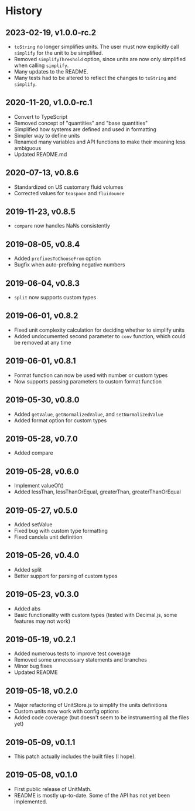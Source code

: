 # History

## 2023-02-19, v1.0.0-rc.2
- `toString` no longer simplifies units. The user must now explicitly call `simplify` for the unit to be simplified.
- Removed `simplifyThreshold` option, since units are now only simplified when calling `simplify`.
- Many updates to the README.
- Many tests had to be altered to reflect the changes to `toString` and `simplify`.

## 2020-11-20, v1.0.0-rc.1
- Convert to TypeScript
- Removed concept of "quantities" and "base quantities"
- Simplified how systems are defined and used in formatting
- Simpler way to define units
- Renamed many variables and API functions to make their meaning less ambiguous
- Updated README.md

## 2020-07-13, v0.8.6
- Standardized on US customary fluid volumes
- Corrected values for `teaspoon` and `fluidounce`

## 2019-11-23, v0.8.5
- `compare` now handles NaNs consistently

## 2019-08-05, v0.8.4
- Added `prefixesToChooseFrom` option
- Bugfix when auto-prefixing negative numbers

## 2019-06-04, v0.8.3
- `split` now supports custom types

## 2019-06-01, v0.8.2
- Fixed unit complexity calculation for deciding whether to simplify units
- Added undocumented second parameter to `conv` function, which could be removed at any time

## 2019-06-01, v0.8.1
- Format function can now be used with number or custom types
- Now supports passing parameters to custom format function

## 2019-05-30, v0.8.0
- Added `getValue`, `getNormalizedValue`, and `setNormalizedValue`
- Added format option for custom types

## 2019-05-28, v0.7.0
- Added compare

## 2019-05-28, v0.6.0
- Implement valueOf()
- Added lessThan, lessThanOrEqual, greaterThan, greaterThanOrEqual

## 2019-05-27, v0.5.0
- Added setValue
- Fixed bug with custom type formatting
- Fixed candela unit definition

## 2019-05-26, v0.4.0
- Added split
- Better support for parsing of custom types

## 2019-05-23, v0.3.0
- Added abs
- Basic functionality with custom types (tested with Decimal.js, some features may not work)

## 2019-05-19, v0.2.1
- Added numerous tests to improve test coverage
- Removed some unnecessary statements and branches
- Minor bug fixes
- Updated README

## 2019-05-18, v0.2.0
- Major refactoring of UnitStore.js to simplify the units definitions
- Custom units now work with config options
- Added code coverage (but doesn't seem to be instrumenting all the files yet)

## 2019-05-09, v0.1.1
- This patch actually includes the built files (I hope).

## 2019-05-08, v0.1.0

- First public release of UnitMath.
- README is mostly up-to-date. Some of the API has not yet been implemented.